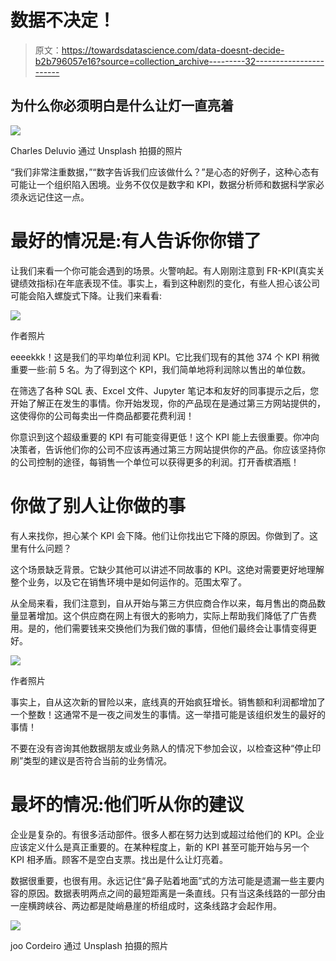 # 数据不决定！

> 原文：<https://towardsdatascience.com/data-doesnt-decide-b2b796057e16?source=collection_archive---------32----------------------->

## 为什么你必须明白是什么让灯一直亮着

![](img/a5d1807d91b9886d81621b76ebebd878.png)

Charles Deluvio 通过 Unsplash 拍摄的照片

“我们非常注重数据，”“数字告诉我们应该做什么？”是心态的好例子，这种心态有可能让一个组织陷入困境。业务不仅仅是数字和 KPI，数据分析师和数据科学家必须永远记住这一点。

# 最好的情况是:有人告诉你你错了

让我们来看一个你可能会遇到的场景。火警响起。有人刚刚注意到 FR-KPI(真实关键绩效指标)在年底表现不佳。事实上，看到这种剧烈的变化，有些人担心该公司可能会陷入螺旋式下降。让我们来看看:

![](img/6e1b85f1e645a6e3bec817fa777b0b54.png)

作者照片

eeeekkk！这是我们的平均单位利润 KPI。它比我们现有的其他 374 个 KPI 稍微重要一些:前 5 名。为了得到这个 KPI，我们简单地将利润除以售出的单位数。

在筛选了各种 SQL 表、Excel 文件、Jupyter 笔记本和友好的同事提示之后，您开始了解正在发生的事情。你开始发现，你的产品现在是通过第三方网站提供的，这使得你的公司每卖出一件商品都要花费利润！

你意识到这个超级重要的 KPI 有可能变得更低！这个 KPI 能上去很重要。你冲向决策者，告诉他们你的公司不应该再通过第三方网站提供你的产品。你应该坚持你的公司控制的途径，每销售一个单位可以获得更多的利润。打开香槟酒瓶！

# 你做了别人让你做的事

有人来找你，担心某个 KPI 会下降。他们让你找出它下降的原因。你做到了。这里有什么问题？

这个场景缺乏背景。它缺少其他可以讲述不同故事的 KPI。这绝对需要更好地理解整个业务，以及它在销售环境中是如何运作的。范围太窄了。

从全局来看，我们注意到，自从开始与第三方供应商合作以来，每月售出的商品数量显著增加。这个供应商在网上有很大的影响力，实际上帮助我们降低了广告费用。是的，他们需要钱来交换他们为我们做的事情，但他们最终会让事情变得更好。

![](img/5bb524b4094bb2d85862b20c3c8179ad.png)

作者照片

事实上，自从这次新的冒险以来，底线真的开始疯狂增长。销售额和利润都增加了一个整数！这通常不是一夜之间发生的事情。这一举措可能是该组织发生的最好的事情！

不要在没有咨询其他数据朋友或业务熟人的情况下参加会议，以检查这种“停止印刷”类型的建议是否符合当前的业务情况。

# 最坏的情况:他们听从你的建议

企业是复杂的。有很多活动部件。很多人都在努力达到或超过给他们的 KPI。企业应该定义什么是真正重要的。在某种程度上，新的 KPI 甚至可能开始与另一个 KPI 相矛盾。顾客不是空白支票。找出是什么让灯亮着。

数据很重要，也很有用。永远记住“鼻子贴着地面”式的方法可能是遗漏一些主要内容的原因。数据表明两点之间的最短距离是一条直线。只有当这条线路的一部分由一座横跨峡谷、两边都是陡峭悬崖的桥组成时，这条线路才会起作用。

![](img/5b8679922c75a8653884f7f756344930.png)

joo Cordeiro 通过 Unsplash 拍摄的照片
